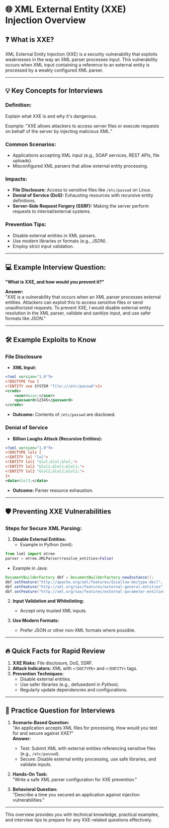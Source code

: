 
# 🌐 XML External Entity (XXE) Injection Overview

## ❓ What is XXE?

XML External Entity Injection (XXE) is a security vulnerability that exploits weaknesses in the way an XML parser processes input. This vulnerability occurs when XML input containing a reference to an external entity is processed by a weakly configured XML parser. 

---

## 💡 Key Concepts for Interviews

### **Definition:**
Explain what XXE is and why it's dangerous.

Example: "XXE allows attackers to access server files or execute requests on behalf of the server by injecting malicious XML."

### **Common Scenarios:**
- Applications accepting XML input (e.g., SOAP services, REST APIs, file uploads).
- Misconfigured XML parsers that allow external entity processing.

### **Impacts:**
- **File Disclosure:** Access to sensitive files like `/etc/passwd` on Linux.
- **Denial of Service (DoS):** Exhausting resources with recursive entity definitions.
- **Server-Side Request Forgery (SSRF):** Making the server perform requests to internal/external systems.

### **Prevention Tips:**
- Disable external entities in XML parsers.
- Use modern libraries or formats (e.g., JSON).
- Employ strict input validation.

---

## 💻 Example Interview Question:

**"What is XXE, and how would you prevent it?"**

**Answer:**  
"XXE is a vulnerability that occurs when an XML parser processes external entities. Attackers can exploit this to access sensitive files or send unauthorized requests. To prevent XXE, I would disable external entity resolution in the XML parser, validate and sanitize input, and use safer formats like JSON."

---

## 🛠 Example Exploits to Know

### **File Disclosure**
- **XML Input:**
```xml
<?xml version="1.0"?>
<!DOCTYPE foo [  
<!ENTITY xxe SYSTEM "file:///etc/passwd">]>
<creds>
    <user>&xxe;</user>
    <password>12345</password>
</creds>
```
- **Outcome:** Contents of `/etc/passwd` are disclosed.

### **Denial of Service**
- **Billion Laughs Attack (Recursive Entities):**
```xml
<?xml version="1.0"?>
<!DOCTYPE lolz [
<!ENTITY lol "lol">
<!ENTITY lol1 "&lol;&lol;&lol;">
<!ENTITY lol2 "&lol1;&lol1;&lol1;">
<!ENTITY lol3 "&lol2;&lol2;&lol2;">
]>
<data>&lol3;</data>
```
- **Outcome:** Parser resource exhaustion.

---

## 🛡️ Preventing XXE Vulnerabilities

### **Steps for Secure XML Parsing:**
1. **Disable External Entities:**
   - Example in Python (lxml):
```python
from lxml import etree
parser = etree.XMLParser(resolve_entities=False)
```
   - Example in Java:
```java
DocumentBuilderFactory dbf = DocumentBuilderFactory.newInstance();
dbf.setFeature("http://apache.org/xml/features/disallow-doctype-decl", true);
dbf.setFeature("http://xml.org/sax/features/external-general-entities", false);
dbf.setFeature("http://xml.org/sax/features/external-parameter-entities", false);
```

2. **Input Validation and Whitelisting:**
   - Accept only trusted XML inputs.

3. **Use Modern Formats:**
   - Prefer JSON or other non-XML formats where possible.

---

## 🔥 Quick Facts for Rapid Review

1. **XXE Risks:** File disclosure, DoS, SSRF.
2. **Attack Indicators:** XML with `<!DOCTYPE>` and `<!ENTITY>` tags.
3. **Prevention Techniques:**
   - Disable external entities.
   - Use safer libraries (e.g., defusedxml in Python).
   - Regularly update dependencies and configurations.

---

## 🚀 Practice Question for Interviews

1. **Scenario-Based Question:**  
   "An application accepts XML files for processing. How would you test for and secure against XXE?"  
   **Answer:**  
      - Test: Submit XML with external entities referencing sensitive files (e.g., `/etc/passwd`).
      - Secure: Disable external entity processing, use safe libraries, and validate inputs.

2. **Hands-On Task:**  
   "Write a safe XML parser configuration for XXE prevention."

3. **Behavioral Question:**  
   "Describe a time you secured an application against injection vulnerabilities."

---

This overview provides you with technical knowledge, practical examples, and interview tips to prepare for any XXE-related questions effectively.

